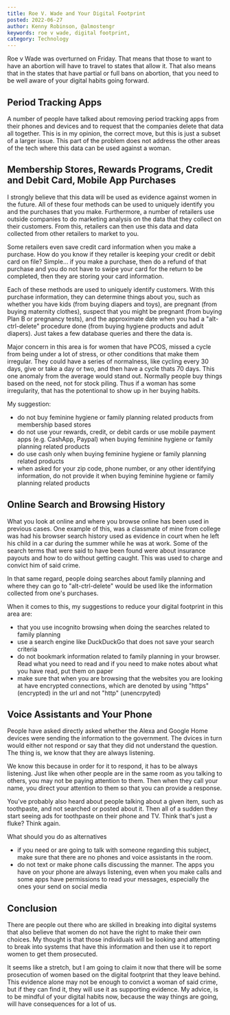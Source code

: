 ```yaml
---
title: Roe V. Wade and Your Digital Footprint
posted: 2022-06-27
author: Kenny Robinson, @almostengr
keywords: roe v wade, digital footprint, 
category: Technology
---
```


Roe v Wade was overturned on Friday. That means that those to want to have an abortion will have to travel to 
states that allow it. That also means that in the states that have partial or full bans on abortion, 
that you need to be well aware of your digital habits going forward. 

## Period Tracking Apps

A number of people have talked about removing period tracking apps from their phones and devices and 
to request that the companies delete that data all together. This is in my opinion, the correct move, but this is 
just a subset of a larger issue. This part of the problem does not address the other areas of the tech
where this data can be used against a woman. 

## Membership Stores, Rewards Programs, Credit and Debit Card, Mobile App Purchases

I strongly believe that this data will be used as evidence against women in the future. All of these four methods 
can be used to uniquely identify you and the purchases that you make. Furthermore, a number of retailers use 
outside companies to do marketing analysis on the data that they collect on their customers. From this, 
retailers can then use this data and data collected from other retailers to market to you. 

Some retailers even save credit card information when you make a purchase. How do you know if they retailer
is keeping your credit or debit card on file? Simple... if you make a purchase, then do a refund of that 
purchase and you do not have to swipe your card for the return to be completed, then they are storing your 
card information. 

Each of these methods are used to uniquely identify customers. With this purchase information, they can 
determine things about you, such as whether you have kids (from buying diapers and toys), 
are pregnant (from buying maternity clothes), 
suspect that you might be pregnant (from buying Plan B or pregnancy tests), 
and the approximate date when you had a "alt-ctrl-delete" procedure done (from buying hygiene products and adult diapers). 
Just takes a few database queries and there the data is.

Major concern in this area is for women that have PCOS, missed a cycle from being under a lot of stress,
or other conditions that make them irregular. They could 
have a series of normalness, like cycling every 30 days, give or take a day or two, and then have a cycle thats 70 
days. This one anomaly from the average would stand out. Normally people buy things based on the need, not 
for stock piling. Thus if a woman has some irregularity, that has the potentional to show up in her 
buying habits.

My suggestion: 

* do not buy feminine hygiene or family planning related products from membership based stores
* do not use your rewards, credit, or debit cards or use mobile payment apps (e.g. CashApp, Paypal)
when buying feminine hygiene or family planning related products 
* do use cash only when buying feminine hygiene or family planning related products
* when asked for your zip code, phone number, or any other identifying information, do not provide it when 
buying feminine hygiene or family planning related products

## Online Search and Browsing History

What you look at online and where you browse online has been used in previous cases. One example of this, was 
a classmate of mine from college was had his browser search history used as evidence in court when he 
left his child in a car during the summer while he was at work. Some of the search terms that were said 
to have been found were about insurance payouts and how to do without getting caught. This was used to 
charge and convict him of said crime.

In that same regard, people doing searches about family planning and where they can go to "alt-ctrl-delete" 
would be used like the information collected from one's purchases. 

When it comes to this, my suggestions to reduce your digital footprint in this area are:

* that you use incognito browsing when doing the searches related to family planning
* use a search engine like DuckDuckGo that does not save your search criteria
* do not bookmark information related to family planning in your browser. Read what you need to read and if 
you need to make notes about what you have read, put them on paper
* make sure that when you are browsing that the websites you are looking at have encrypted connections,
which are denoted by using "https" (encrypted) in the url and not "http" (unencrpyted)

## Voice Assistants and Your Phone

People have asked directly asked whether the Alexa and Google Home devices were sending the information to the 
government. The dvices in turn would either not respond or say that they did not understand the question. 
The thing is, we know that they are always listening. 

We know this because in order for it to respond, it has to be always listening. Just like when other 
people are in the same room as you talking to others, you may not be paying attention to them. Then when they 
call your name, you direct your attention to them so that you can provide a response. 

You've probably also heard about people talking about a given item, such as toothpaste, and not searched 
or posted about it. Then all of a sudden they start seeing ads for toothpaste on their phone and 
TV. Think that's just a fluke? Think again.

What should you do as alternatives

* if you need or are going to talk with someone regarding this subject, make sure that there are no phones 
and voice assistants in the room.
* do not text or make phone calls discussing the manner. The apps you have on your phone are always listening, 
even when you make calls and some apps have permissions to read your messages, especially the ones your send
on social media

## Conclusion 

There are people out there who are skilled in breaking into digital systems that also believe that women 
do not have the right to make their own choices. My thought is that those individuals will be looking and 
attempting to break into systems that have this information and then use it to report women to get 
them prosecuted. 

It seems like a stretch, but I am going to claim it now that there will be some prosecution of women
based on the digital footprint that they leave behind. This evidence alone may not be enough to 
convict a woman of said crime, but if they can find it, they will use it as supporting evidence. 
My advice, is to be mindful of your digital habits now, because the way things are going, will have 
consequences for a lot of us. 
